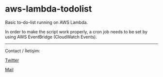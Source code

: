 # aws-lambda-todolist
Basic to-do-list running on AWS Lambda. 

In order to make the script work properly, a cron job needs to be set by using AWS EventBridge (CloudWatch Events). 

---
Contact / İletişim: 

[Twitter](https://twitter.com/bugrkilic)

[Mail](mailto:bugrakilic@outlook.com) 